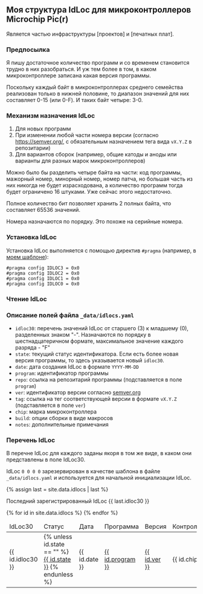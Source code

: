 ## Моя структура IdLoc для микроконтроллеров Microchip Pic(r)

Является частью инфраструктуры [проектов] и [печатных плат].

### Предпосылка

Я пишу достаточное количество программ и со временем становится трудно
в них разобраться.  И уж тем более в том, в каком микроконтроллере
записана какая версия программы.

Поскольку каждый байт в микроконтроллерах среднего семейства
реализован только в нижней половине, то диапазон значений для них
составляет 0-15 (или 0-F).  И таких байт четыре: 3-0.

### Механизм назначения IdLoc

1. Для новых программ
2. При изменении любой части номера версии (согласно
   https://semver.org/, с обязательным назначением тега вида `vX.Y.Z`
   в репозитарии)
3. Для вариантов сборок (например, общие катоды и аноды или варианты
   для разных марок микроконтроллеров)

Можно было бы разделить четыре байта на части: код программы, мажорный
номер, минорный номер, номер патча, но большая часть из них никогда не
будет израсходована, а количество программ тогда будет ограничено 16
штуками.  Уже сейчас этого недостаточно.

Полное количество бит позволяет хранить 2 полных байта, что составляет
65536 значений.

Номера назначаются по порядку.  Это похоже на серийные номера.

### Установка IdLoc

Установка IdLoc выполняется с помощью директив `#pragma` (например, в
[моем шаблоне](https://github.com/konstantin-morenko/pic-template/blob/master/src/confbits.c)):

    #pragma config IDLOC3 = 0x0
    #pragma config IDLOC2 = 0x0
    #pragma config IDLOC1 = 0x0
    #pragma config IDLOC0 = 0x0

### Чтение IdLoc

### Описание полей файла `_data/idlocs.yaml`

- `idloc30`: перечень значений IdLoc от старшего (3) к младшему (0),
  разделенных знаком "-".  Назначаются по порядку в шестнадцатеричном
  формате, максимальное значение каждого разряда - "F"
- `state`: текущий статус идентификатора.  Если есть более новая
  версия программы, то здесь указывается новый `idloc30`.
- `date`: дата создания IdLoc в формате `YYYY-MM-DD`
- `program`: идентификатор программы
- `repo`: ссылка на репозитарий программы (подставляется в поле
  `program`)
- `ver`: идентификатор версии согласно [semver.org](https://semver.org)
- `tag`: ссылка на тег соответствующей версии в формате `vX.Y.Z`
  (подставляется в поле `ver`)
- `chip`: марка микроконтроллера
- `build`: опции сборки в виде макросов
- `notes`: дополнительные примечания

### Перечень IdLoc

В перечне IdLoc для каждого заданы якоря в том же виде, в каком они
представлены в поле IdLoc30.

IdLoc `0 0 0 0` зарезервирован в качестве шаблона в файле
`_data/idlocs.yaml` и используется для начальной инициализации IdLoc.

{% assign last = site.data.idlocs | last %}

Последний зарегистрированный IdLoc {{ last.idloc30 }}

<table>
	<thead>
		<tr>
			<td>IdLoc30</td>
			<td>Статус</td>
			<td>Дата</td>
			<td>Программа</td>
			<td>Версия</td>
			<td>Контроллер</td>
			<td>Сборка</td>
			<td>Примечания</td>
		</tr>
	</thead>
	<tbody>
	{% for id in site.data.idlocs %}
		<tr>
			<td><a id="{{ id.idloc30 }}">{{ id.idloc30 }}</a></td>
			<td>
				{% unless id.state == "" %}
					<a href="#{{ id.state }}">{{ id.state }}</a>
				{% endunless %}
			</td>
			<td>{{ id.date }}</td>
			<td><a href="{{ id.repo }}">{{ id.program }}</a></td>
			<td><a href="{{ id.tag }}">{{ id.ver }}</a></td>
			<td>{{ id.chip }}</td>
			<td>{{ id.build }}</td>
			<td>{{ id.notes }}</td>
		</tr>
	{% endfor %}
	</tbody>
</table>
